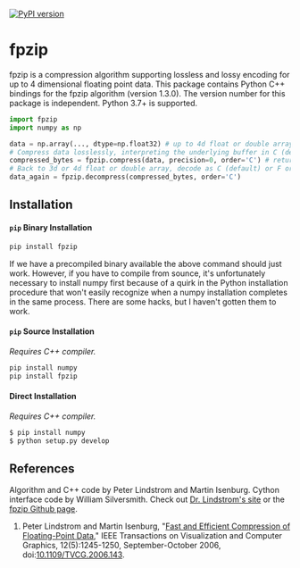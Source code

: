 [![PyPI version](https://badge.fury.io/py/fpzip.svg)](https://badge.fury.io/py/fpzip)

# fpzip

fpzip is a compression algorithm supporting lossless and lossy encoding for up to 4 dimensional floating point data. This package contains Python C++ bindings for the fpzip algorithm (version 1.3.0). The version number for this package is independent. Python 3.7+ is supported.

```python
import fpzip
import numpy as np

data = np.array(..., dtype=np.float32) # up to 4d float or double array
# Compress data losslessly, interpreting the underlying buffer in C (default) or F order.
compressed_bytes = fpzip.compress(data, precision=0, order='C') # returns byte string
# Back to 3d or 4d float or double array, decode as C (default) or F order.
data_again = fpzip.decompress(compressed_bytes, order='C') 
```

## Installation

#### `pip` Binary Installation  

```bash
pip install fpzip
```

If we have a precompiled binary available the above command should just work. However, if you have to compile from sounce, it's unfortunately necessary to install numpy first because of a quirk in the Python installation procedure that won't easily recognize when a numpy installation completes in the same process. There are some hacks, but I haven't gotten them to work.

#### `pip` Source Installation

*Requires C++ compiler.*

```bash
pip install numpy
pip install fpzip
```

#### Direct Installation

*Requires C++ compiler.*  

```bash
$ pip install numpy
$ python setup.py develop
```

## References

Algorithm and C++ code by Peter Lindstrom and Martin Isenburg. Cython interface code by William Silversmith. Check out [Dr. Lindstrom's site](https://computing.llnl.gov/projects/fpzip) or the [fpzip Github page](https://github.com/LLNL/fpzip).

1. Peter Lindstrom and Martin Isenburg, "[Fast and Efficient Compression of Floating-Point Data,](https://www.researchgate.net/publication/6715625_Fast_and_Efficient_Compression_of_Floating-Point_Data)" IEEE Transactions on Visualization and Computer Graphics, 12(5):1245-1250, September-October 2006, doi:[10.1109/TVCG.2006.143](http://dx.doi.org/10.1109/TVCG.2006.143).  
